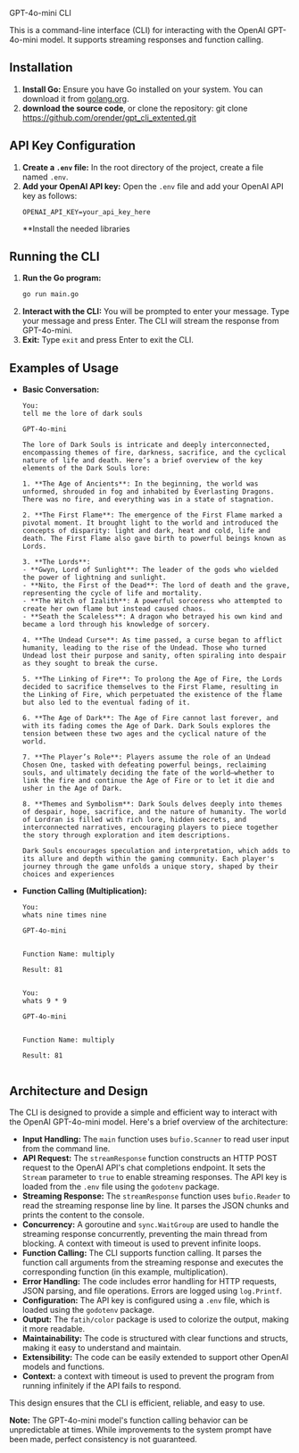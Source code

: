 GPT-4o-mini CLI

This is a command-line interface (CLI) for interacting with the OpenAI GPT-4o-mini model. It supports streaming responses and function calling.

## Installation

1.  **Install Go:** Ensure you have Go installed on your system. You can download it from [golang.org](https://golang.org/dl/).
2.  **download the source code**, or clone the repository: git clone https://github.com/orender/gpt_cli_extented.git

## API Key Configuration

1.  **Create a `.env` file:** In the root directory of the project, create a file named `.env`.
2.  **Add your OpenAI API key:** Open the `.env` file and add your OpenAI API key as follows:
    ```
    OPENAI_API_KEY=your_api_key_here
    ```
    **Install the needed libraries

## Running the CLI

1.  **Run the Go program:**
    ```bash
    go run main.go
    ```
2.  **Interact with the CLI:** You will be prompted to enter your message. Type your message and press Enter. The CLI will stream the response from GPT-4o-mini.
3.  **Exit:** Type `exit` and press Enter to exit the CLI.

## Examples of Usage

* **Basic Conversation:**
    ```
    You:
    tell me the lore of dark souls

    GPT-4o-mini

    The lore of Dark Souls is intricate and deeply interconnected, encompassing themes of fire, darkness, sacrifice, and the cyclical nature of life and death. Here’s a brief overview of the key elements of the Dark Souls lore:

    1. **The Age of Ancients**: In the beginning, the world was unformed, shrouded in fog and inhabited by Everlasting Dragons. There was no fire, and everything was in a state of stagnation.

    2. **The First Flame**: The emergence of the First Flame marked a pivotal moment. It brought light to the world and introduced the concepts of disparity: light and dark, heat and cold, life and death. The First Flame also gave birth to powerful beings known as Lords.

    3. **The Lords**:
    - **Gwyn, Lord of Sunlight**: The leader of the gods who wielded the power of lightning and sunlight.
    - **Nito, the First of the Dead**: The lord of death and the grave, representing the cycle of life and mortality.
    - **The Witch of Izalith**: A powerful sorceress who attempted to create her own flame but instead caused chaos.
    - **Seath the Scaleless**: A dragon who betrayed his own kind and became a lord through his knowledge of sorcery.

    4. **The Undead Curse**: As time passed, a curse began to afflict humanity, leading to the rise of the Undead. Those who turned Undead lost their purpose and sanity, often spiraling into despair as they sought to break the curse.

    5. **The Linking of Fire**: To prolong the Age of Fire, the Lords decided to sacrifice themselves to the First Flame, resulting in the Linking of Fire, which perpetuated the existence of the flame but also led to the eventual fading of it.

    6. **The Age of Dark**: The Age of Fire cannot last forever, and with its fading comes the Age of Dark. Dark Souls explores the tension between these two ages and the cyclical nature of the world.

    7. **The Player’s Role**: Players assume the role of an Undead Chosen One, tasked with defeating powerful beings, reclaiming souls, and ultimately deciding the fate of the world—whether to link the fire and continue the Age of Fire or to let it die and usher in the Age of Dark.

    8. **Themes and Symbolism**: Dark Souls delves deeply into themes of despair, hope, sacrifice, and the nature of humanity. The world of Lordran is filled with rich lore, hidden secrets, and interconnected narratives, encouraging players to piece together the story through exploration and item descriptions.

    Dark Souls encourages speculation and interpretation, which adds to its allure and depth within the gaming community. Each player's journey through the game unfolds a unique story, shaped by their choices and experiences
    ```
* **Function Calling (Multiplication):**
    ```
    You:
    whats nine times nine

    GPT-4o-mini


    Function Name: multiply

    Result: 81


    You:
    whats 9 * 9

    GPT-4o-mini


    Function Name: multiply

    Result: 81


    ```

## Architecture and Design

The CLI is designed to provide a simple and efficient way to interact with the OpenAI GPT-4o-mini model. Here's a brief overview of the architecture:

* **Input Handling:** The `main` function uses `bufio.Scanner` to read user input from the command line.
* **API Request:** The `streamResponse` function constructs an HTTP POST request to the OpenAI API's chat completions endpoint. It sets the `Stream` parameter to `true` to enable streaming responses. The API key is loaded from the `.env` file using the `godotenv` package.
* **Streaming Response:** The `streamResponse` function uses `bufio.Reader` to read the streaming response line by line. It parses the JSON chunks and prints the content to the console.
* **Concurrency:** A goroutine and `sync.WaitGroup` are used to handle the streaming response concurrently, preventing the main thread from blocking. A context with timeout is used to prevent infinite loops.
* **Function Calling:** The CLI supports function calling. It parses the function call arguments from the streaming response and executes the corresponding function (in this example, multiplication).
* **Error Handling:** The code includes error handling for HTTP requests, JSON parsing, and file operations. Errors are logged using `log.Printf`.
* **Configuration:** The API key is configured using a `.env` file, which is loaded using the `godotenv` package.
* **Output:** The `fatih/color` package is used to colorize the output, making it more readable.
* **Maintainability:** The code is structured with clear functions and structs, making it easy to understand and maintain.
* **Extensibility:** The code can be easily extended to support other OpenAI models and functions.
* **Context:** a context with timeout is used to prevent the program from running infinitely if the API fails to respond.

This design ensures that the CLI is efficient, reliable, and easy to use.

**Note:** The GPT-4o-mini model's function calling behavior can be unpredictable at times. While improvements to the system prompt have been made, perfect consistency is not guaranteed.